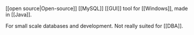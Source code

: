 [[open source|Open-source]] [[MySQL]] [[GUI]] tool for [[Windows]], made in [[Java]].

For small scale databases and development. Not really suited for [[DBA]].